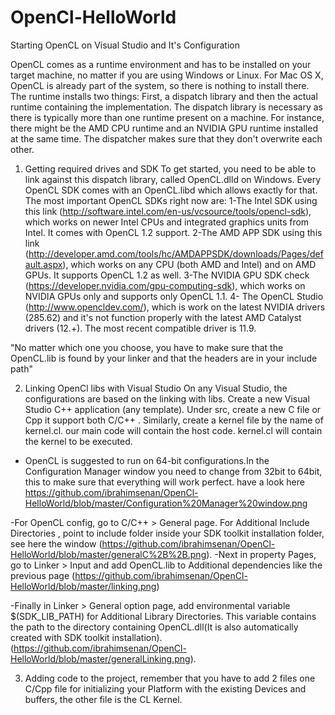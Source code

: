 # OpenCl-HelloWorld
Starting OpenCL on Visual Studio and It's Configuration 

 OpenCL comes as a runtime environment and has to be installed on your target machine, no matter if you are using Windows or Linux. For Mac OS X, OpenCL is already part of the system, so there is nothing to install there. The runtime installs two things: First, a dispatch library and then the actual runtime containing the implementation. The dispatch library is necessary as there is typically more than one runtime present on a machine. For instance, there might be the AMD CPU runtime and an NVIDIA GPU runtime installed at the same time. 
 The dispatcher makes sure that they don't overwrite each other.
 
 1. Getting required drives and SDK
 To get started, you need to be able to link against this dispatch library, called OpenCL.dlld on Windows. Every OpenCL SDK comes with an OpenCL.libd which allows exactly for that. The most important OpenCL SDKs right now are:
1-The Intel SDK using this link (http://software.intel.com/en-us/vcsource/tools/opencl-sdk), which works on newer Intel CPUs and integrated graphics units from Intel. It comes with OpenCL 1.2 support.
2-The AMD APP SDK using this link (http://developer.amd.com/tools/hc/AMDAPPSDK/downloads/Pages/default.aspx), which works on any CPU (both AMD and Intel) and on AMD GPUs. It supports OpenCL 1.2 as well.
3-The NVIDIA GPU SDK check (https://developer.nvidia.com/gpu-computing-sdk), which works on NVIDIA GPUs only and supports only OpenCL 1.1.
4- The OpenCL Studio (http://www.opencldev.com/), which is work on the latest NVIDIA drivers (285.62) and it's not function properly with the latest AMD Catalyst drivers (12.+). The most recent compatible driver is 11.9.

"No matter which one you choose, you have to make sure that the OpenCL.lib is found by your linker and that the headers are in your include path"

2. Linking OpenCl libs with Visual Studio
On any Visual Studio, the configurations are based on the linking with libs. Create a new Visual Studio C++ application (any template). Under src, create a new C file or Cpp it support both C/C++ . Similarly, create a kernel file by the name of kernel.cl. our main code will contain the host code. kernel.cl will contain the kernel to be executed.

- OpenCL is suggested to run on 64-bit configurations.In the Configuration Manager window you need to change from 32bit to 64bit, this to make sure that everything will work perfect. have a look here https://github.com/ibrahimsenan/OpenCl-HelloWorld/blob/master/Configuration%20Manager%20window.png

-For OpenCL config, go to C/C++ > General page. For Additional Include Directories , point to include folder inside your SDK toolkit installation folder, see here the window (https://github.com/ibrahimsenan/OpenCl-HelloWorld/blob/master/generalC%2B%2B.png).
-Next in property Pages, go to Linker > Input and add OpenCL.lib to Additional dependencies like the previous page (https://github.com/ibrahimsenan/OpenCl-HelloWorld/blob/master/linking.png)

-Finally in Linker > General option page, add environmental variable $(SDK_LIB_PATH) for Additional Library Directories. This variable contains the path to the directory containing OpenCL.dll(It is also automatically created with SDK toolkit installation).
(https://github.com/ibrahimsenan/OpenCl-HelloWorld/blob/master/generalLinking.png).

 3. Adding code to the project, remember that you have to add 2 files one C/Cpp file for initializing your Platform with the existing Devices and buffers, the other file is the CL Kernel. 


